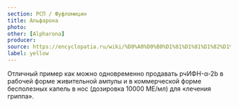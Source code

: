 ```yaml
---
section: РСП / Фуфломицин
title: Альфарона
photo:
other: [Alpharona]
producer:
source: https://encyclopatia.ru/wiki/%D0%A0%D0%B0%D1%81%D1%81%D1%82%D1%80%D0%B5%D0%BB%D1%8C%D0%BD%D1%8B%D0%B9_%D1%81%D0%BF%D0%B8%D1%81%D0%BE%D0%BA_%D0%BF%D1%80%D0%B5%D0%BF%D0%B0%D1%80%D0%B0%D1%82%D0%BE%D0%B2
label: yellow
---
```


Отличный пример как можно одновременно продавать рчИФН-α-2b в рабочей форме живительной ампулы и в коммерческой форме бесполезных капель в нос (дозировка 10000 МЕ/мл) для «лечения гриппа».
